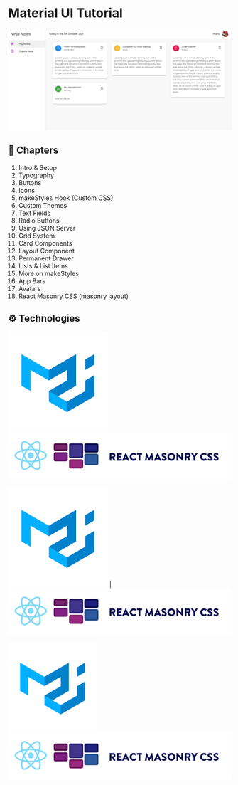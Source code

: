 # Material UI Tutorial

![Demo](./public/demo-1.png)

## 📖 Chapters

1. Intro & Setup
1. Typography
1. Buttons
1. Icons
1. makeStyles Hook (Custom CSS)
1. Custom Themes
1. Text Fields
1. Radio Buttons
1. Using JSON Server
1. Grid System
1. Card Components
1. Layout Component
1. Permanent Drawer
1. Lists & List Items
1. More on makeStyles
1. App Bars
1. Avatars
1. React Masonry CSS (masonry layout)

## ⚙️ Technologies

![Material UI](./public/mui-logo.png)
![React Masonry CSS](./public/react-masonry-css-logo.png)

![Material UI](./public/mui-logo.png) | ![React Masonry CSS](./public/react-masonry-css-logo.png)

<p float="left">
  <img src="./public/mui-logo.png" width="200" />
  <img src="./public/react-masonry-css-logo.png" />
</p>
